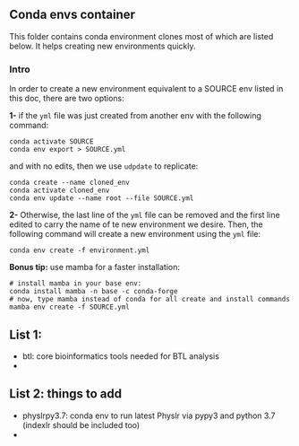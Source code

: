 ## Conda envs container
This folder contains conda environment clones most of which are listed below. It helps creating new environments quickly.

### Intro

In order to create a new environment equivalent to a SOURCE env listed in this doc, there are two options:

**1-** if the `yml` file was just created from another env with the following command:
```
conda activate SOURCE
conda env export > SOURCE.yml
```
and with no edits, then we use `udpdate` to replicate:
```
conda create --name cloned_env
conda activate cloned_env
conda env update --name root --file SOURCE.yml
```

**2-** Otherwise, the last line of the `yml` file can be removed and the first line edited to carry the name of te new environment we desire.
Then, the following command will create a new environment using the `yml` file:

```
conda env create -f environment.yml
```

**Bonus tip:** use mamba for a faster installation:
```
# install mamba in your base env:
conda install mamba -n base -c conda-forge
# now, type mamba instead of conda for all create and install commands
mamba env create -f SOURCE.yml
```
## List 1: 
- btl: core bioinformatics tools needed for BTL analysis
-

## List 2: things to add
- physlrpy3.7: conda env to run latest Physlr via pypy3 and python 3.7 (indexlr should be included too)
- 
